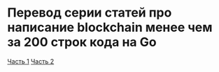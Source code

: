 Перевод серии статей про написание blockchain менее чем за 200 строк кода на Go
===
[Часть 1](https://github.com/KosToZyB/blockchain-in-go/blob/master/part1.md)
[Часть 2](https://github.com/KosToZyB/blockchain-in-go/blob/master/part2.md)